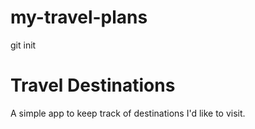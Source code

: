 # my-travel-plans
git init
# Travel Destinations

A simple app to keep track of destinations I'd like to visit.
